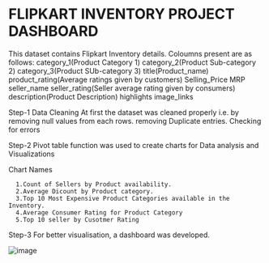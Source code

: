 # FLIPKART INVENTORY PROJECT DASHBOARD


This dataset contains Flipkart Inventory details.
Coloumns present are as follows:
category_1(Product Category 1)
category_2(Product Sub-category 2)
category_3(Product SUb-category 3)
title(Product_name)
product_rating(Average ratings given by customers)
Selling_Price
MRP
seller_name
seller_rating(Seller average rating given by consumers) 
description(Product Description)
highlights
image_links

Step-1
Data Cleaning
      At first the dataset was cleaned properly i.e. by 
      removing null values from each rows.
      removing Duplicate entries.
      Checking for errors 

Step-2
      Pivot table function was used to create charts for Data analysis and Visualizations

Chart Names

      1.Count of Sellers by Product availability.
      2.Average Dicount by Product category.
      3.Top 10 Most Expensive Product Categories available in the Inventory.
      4.Average Consumer Rating for Product Category
      5.Top 10 seller by Cusotmer Rating

Step-3
      For better visualisation, a dashboard was developed.



![image](https://user-images.githubusercontent.com/100253668/232982580-f6c2e61b-f37b-4dc2-bc1a-a25910ceac67.png)


